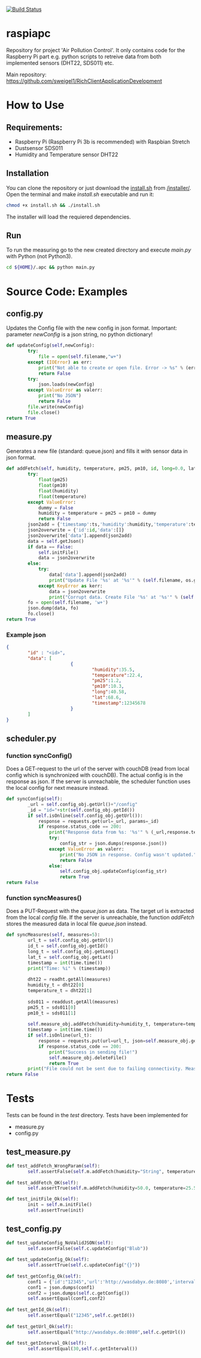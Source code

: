 [![Build Status](https://travis-ci.org/tavvar/raspiapc.svg?branch=master)](https://travis-ci.org/tavvar/raspiapc)

# raspiapc
Repository for project 'Air Pollution Control'. It only contains code for the Raspberry Pi part e.g. python scripts to retreive data from both implemented sensors (DHT22, SDS011) etc.

Main repository: https://github.com/sweigel1/RichClientApplicationDevelopment


# How to Use
## Requirements:
- Raspberry Pi (Raspberry Pi 3b is recommended) with Raspbian Stretch
- Dustsensor SDS011
- Humidity and Temperature sensor DHT22
## Installation
You can clone the repository or just download the [install.sh](https://github.com/tavvar/raspiapc/blob/master/installer/install.sh) from [/installer/](https://github.com/tavvar/raspiapc/blob/master/installer/).
Open the terminal and make *install.sh* executable and run it:
```bash
chmod +x install.sh && ./install.sh
```
The installer will load the requiered dependencies.
## Run
To run the measuring go to the new created directory and execute *main.py* with Python (not Python3).
```bash
cd ${HOME}/.apc && python main.py
```

# Source Code: Examples
## config.py
Updates the Config file with the new config in json format. Important: parameter *newConfig* is a json string, no python dictionary!
```python
def updateConfig(self,newConfig):
        try:
            file = open(self.filename,"w+")
        except (IOError) as err:
            print("Not able to create or open file. Error -> %s" % (err))
            return False
        try:
            json.loads(newConfig)
        except ValueError as valerr:
            print("No JSON")
            return False
        file.write(newConfig)                
        file.close()
return True
```

## measure.py
Generates a new file (standard: queue.json) and fills it with sensor data in json format.
```python
def addFetch(self, humidity, temperature, pm25, pm10, id, long=0.0, lat=0.0, ts=0):
        try:
            float(pm25)
            float(pm10)
            float(humidity)
            float(temperature)
        except ValueError:
            dummy = False
            humidity = temperature = pm25 = pm10 = dummy
            return False
        json2add = {'timestamp':ts,'humidity':humidity,'temperature':temperature,'pm25':pm25,'pm10':pm10,'long':long,'lat':lat}
        json2overwrite = {'id':id,'data':[]}
        json2overwrite['data'].append(json2add)
        data = self.getJson()
        if data == False:
            self.initFile()
            data = json2overwrite
        else:
            try:
                data['data'].append(json2add)
                print("Update File '%s' at '%s'" % (self.filename, os.getcwd()))
            except KeyError as kerr:
                data = json2overwrite
                print("Corrupt data. Create File '%s' at '%s'" % (self.filename, os.getcwd()))
        fo = open(self.filename, 'w+')
        json.dump(data, fo)
        fo.close()
return True 
```
### Example json
```json
{
        "id" : "<id>", 
        "data": [
                        {
                                "humidity":35.5, 
                                "temperature":22.4, 
                                "pm25":1.2, 
                                "pm10":10.3, 
                                "long":40.58, 
                                "lat":68.6, 
                                "timestamp":12345678
                        }
        ]
}
```

## scheduler.py
### function syncConfig()
Does a GET-request to the url of the server with couchDB (read from local config which is synchronized with couchDB). The actual config is in the response as json. If the server is unreachable, the scheduler function uses the local config for next measure instead.
```python
def syncConfig(self):
        _url = self.config_obj.getUrl()+"/config"
        _id = "id="+str(self.config_obj.getId())
        if self.isOnline(self.config_obj.getUrl()):
            response = requests.get(url=_url, params=_id)
            if response.status_code == 200:
                print("Response data from %s: '%s'" % (_url,response.text))
                try:
                    config_str = json.dumps(response.json())
                except ValueError as valerr:
                    print("No JSON in response. Config wasn't updated.")
                    return False
                else:
                    self.config_obj.updateConfig(config_str)
                    return True
return False
```

### function syncMeasures()
Does a PUT-Request with the *queue.json* as data. The target url is extracted from the local *config* file. If the server is unreachable, the function *addFetch* stores the measured data in local file *queue.json* instead.
```python
def syncMeasures(self, measures=5):
        url_t = self.config_obj.getUrl()
        id_t = self.config_obj.getId()
        long_t = self.config_obj.getLong()
        lat_t = self.config_obj.getLat()
        timestamp = int(time.time())
        print("Time: %i" % (timestamp))
        
        dht22 = readht.getAll(measures)
        humidity_t = dht22[0]
        temperature_t = dht22[1]
        
        sds011 = readdust.getAll(measures)
        pm25_t = sds011[0]
        pm10_t = sds011[1]
        
        self.measure_obj.addFetch(humidity=humidity_t, temperature=temperature_t, pm25=pm25_t, pm10=pm10_t, id=id_t, long=long_t, lat=lat_t, ts=timestamp)
        timestamp = int(time.time())
        if self.isOnline(url_t):
            response = requests.put(url=url_t, json=self.measure_obj.getJson())
            if response.status_code == 200:
                print("Success in sending file!")
                self.measure_obj.deleteFile()
                return True
        print("File could not be sent due to failing connectivity. Measures are cached locally in file '%s' instead." % (self.measure_obj.filename))
return False
```

# Tests
Tests can be found in the *test* directory. Tests have been implemented for
- measure.py
- config.py

## test_measure.py
```python
def test_addFetch_WrongParam(self):
        self.assertFalse(self.m.addFetch(humidity="String", temperature=25.5, pm25=5.0, pm10=10.0, id="abc123", ts=self.ts))
             
def test_addFetch_OK(self):
        self.assertTrue(self.m.addFetch(humidity=50.0, temperature=25.5, pm25=5.0, pm10=10.0, id="abc123", ts=self.ts))

def test_initFile_Ok(self):
        init = self.m.initFile()
        self.assertTrue(init)
```

## test_config.py
```python
def test_updateConfig_NoValidJSON(self):
        self.assertFalse(self.c.updateConfig("Blub"))
        
def test_updateConfig_Ok(self):
        self.assertTrue(self.c.updateConfig("{}"))
        
def test_getConfig_Ok(self):
        conf1 = {'id':"12345",'url':'http://wasdabyx.de:8080','interval':30}
        conf1 = json.dumps(conf1)
        conf2 = json.dumps(self.c.getConfig())
        self.assertEqual(conf1,conf2)
    
def test_getId_Ok(self):
        self.assertEqual("12345",self.c.getId())
    
def test_getUrl_Ok(self):
        self.assertEqual("http://wasdabyx.de:8080",self.c.getUrl())
        
def test_getInterval_Ok(self):
        self.assertEqual(30,self.c.getInterval())
```
